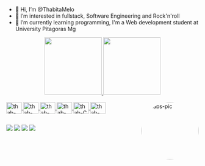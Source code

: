 - 👋 Hi, I’m @ThabitaMelo
- 👀 I’m interested in fullstack, Software Engineering and Rock'n'roll
- 🌱 I’m currently learning programming, I'm a Web development student at University Pitagoras Mg

<div align="center">
  <a href="https://github.com/ThabitaMelo">
  <img height="150em" src="https://github-readme-stats.vercel.app/api?username=ThabitaMelo&show_icons=true&theme=nightowl&include_all_commits=true&count_private=true"/>
  <img height="150em" src="https://github-readme-stats.vercel.app/api/top-langs/?username=ThabitaMelo&layout=compact&langs_count=7&theme=nightowl">
</div>


<div style="display: inline_block"><br>
  <img align="center" alt="thab-Js" height="30" width="40" src="https://cdn.jsdelivr.net/gh/devicons/devicon/icons/javascript/javascript-original.svg" />    
  <img align="center" alt="thab-HTML" height="30" width="40" src="https://cdn.jsdelivr.net/gh/devicons/devicon/icons/html5/html5-original.svg" />
  <img align="center" alt="thab-CSS" height="30" width="40" src="https://cdn.jsdelivr.net/gh/devicons/devicon/icons/css3/css3-original.svg" />
  <img align="center" alt="thab-git" height="30" width="40" src="https://cdn.jsdelivr.net/gh/devicons/devicon/icons/git/git-original.svg" />       
  <img align="center" alt="thab-C" height="30" width="40" src="https://cdn.jsdelivr.net/gh/devicons/devicon/icons/c/c-original.svg">          
  <img align="center" alt="thab-sql" height="30" width="40" src="https://cdn.jsdelivr.net/gh/devicons/devicon/icons/mysql/mysql-original-wordmark.svg" />
  <img align="right" alt="thabs-pic" height="150" style="border-radius:100px;" scr="https://as1.ftcdn.net/v2/jpg/02/38/92/04/1000_F_238920430_BE25TrREAVtG5qQxyvAxy3CmPHsLDm0F.jpg">
</div>
  
  ##

  <div> 
  <a href="https://www.instagram.com/invites/contact/?i=1bw1h5h70d0lz&amp;utm_content=jhw1am)" target="_blank"><img src="https://img.shields.io/badge/-Instagram-%23E4405F?style=for-the-badge&logo=instagram&logoColor=white" target="_blank"></a>
 <a href="https://discord.gg/4YwcdB77)" target="_blank"><img src="https://img.shields.io/badge/Discord-7289DA?style=for-the-badge&logo=discord&logoColor=white" target="_blank"></a> 
  <a href = "tabitamendes0p@gmail.com"><img src="https://img.shields.io/badge/-Gmail-%23333?style=for-the-badge&logo=gmail&logoColor=white" target="_blank"></a>
  <a href="https://www.linkedin.com/in/t%C3%A1bita-mendes-de-melo-3b2302187" target="_blank"><img src="https://img.shields.io/badge/-LinkedIn-%230077B5?style=for-the-badge&logo=linkedin&logoColor=white" target="_blank"></a> 
  
    
    
